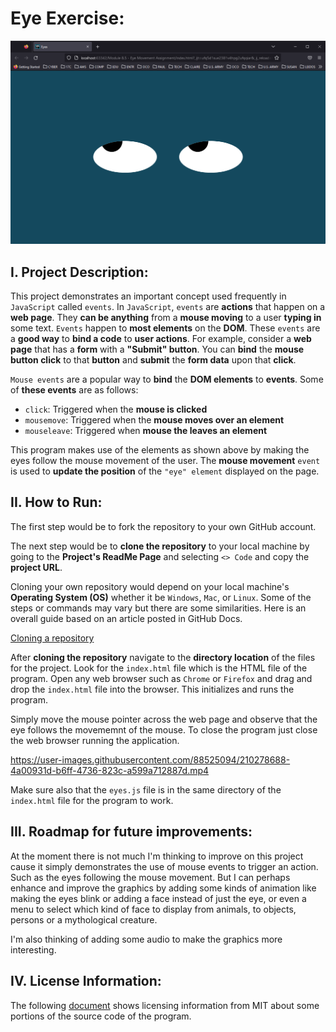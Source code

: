# Eye Exercise:

![](eyes.png)

## I. Project Description:

This project demonstrates an important concept used frequently in ```JavaScript``` called ```events```.  In ```JavaScript```, ```events``` are **actions** that happen on a **web page**. They **can be anything** from a **mouse moving** to a user **typing in** some text. ```Events``` happen to **most elements** on the **DOM**. These ```events``` are a **good way** to **bind a code** to **user actions**. For example, consider a **web page** that has a **form** with a **"Submit" button**. You can **bind** the **mouse button click** to that **button** and **submit** the **form data** upon that **click**.

```Mouse events``` are a popular way to **bind** the **DOM elements** to **events**. Some of **these events** are as follows:

* ```click```: Triggered when the **mouse is clicked**
* ```mousemove```: Triggered when the **mouse moves over an element**
* ```mouseleave```: Triggered when **mouse the leaves an element**

This program makes use of the elements as shown above by making the eyes follow the mouse movement of the user. The **mouse movement** ```event``` is used to **update the position** of the ```"eye" element``` displayed on the page. 


## II. How to Run:

The first step would be to fork the repository to your own GitHub account.

The next step would be to **clone the repository** to your local machine by going to the **Project's ReadMe Page** and selecting ```<> Code``` and copy the **project URL**.

Cloning your own repository would depend on your local machine's **Operating System (OS)** whether it be ```Windows```, ```Mac```, or ```Linux```. Some of the steps or commands may vary but there are some similarities. Here is an overall guide based on an article posted in GitHub Docs.

[Cloning a repository](https://docs.github.com/en/repositories/creating-and-managing-repositories/cloning-a-repository?platform=linux)

After **cloning the repository** navigate to the **directory location** of the files for the project. Look for the ```index.html``` file which is the HTML file of the program. Open any web browser such as ```Chrome``` or ```Firefox``` and drag and drop the ```index.html``` file into the browser. This initializes and runs the program.

Simply move the mouse pointer across the web page and observe that the eye follows the movememnt of the mouse. To close the program just close the web browser running the application.

https://user-images.githubusercontent.com/88525094/210278688-4a00931d-b6ff-4736-823c-a599a712887d.mp4

Make sure also that the ```eyes.js``` file is in the same directory of the ```index.html``` file for the program to work.

## III. Roadmap for future improvements:

At the moment there is not much I'm thinking to improve on this project cause it simply demonstrates the use of mouse events to trigger an action. Such as the eyes following the mouse movement. But I can perhaps enhance and improve the graphics by adding some kinds of animation like making the eyes blink or adding a face instead of just the eye, or even a menu to select which kind of face to display from animals, to objects, persons or a mythological creature.

I'm also thinking of adding some audio to make the graphics more interesting.

## IV. License Information:

The following [document](./LICENSE) shows licensing information from MIT about some portions of the source code of the program.
